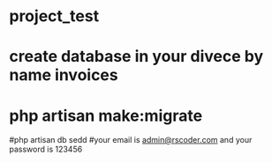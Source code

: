 # project_test
# create database in your divece by name invoices
# php artisan make:migrate
#php artisan db sedd
#your email is admin@rscoder.com and your password is 123456
